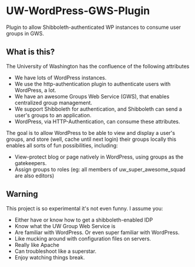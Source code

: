 UW-WordPress-GWS-Plugin
=======================

Plugin to allow Shibboleth-authenticated WP instances to consume user groups in GWS.

What is this?
-------------

The University of Washington has the confluence of the following attributes

* We have lots of WordPress instances.
* We use the http-authentication plugin to authenticate users with WordPress, a lot.
* We have an awesome Groups Web Service (GWS), that enables centralized group management.
* We support Shibboleth for authentication, and Shibboleth can send a user's groups to an application.
* WordPress, via HTTP-Authentication, can consume these attributes.

The goal is to allow WordPress to be able to view and display a user's groups, and store (well, cache until next login) their groups locally this enables all sorts of fun possibilities, including:

* View-protect blog or page natively in WordPress, using groups as the gatekeepers.
* Assign groups to roles (eg: all members of uw_super_awesome_squad are also editors)

Warning
-------

This project is so experimental it's not even funny. I assume you:

* Either have or know how to get a shibboleth-enabled IDP
* Know what the UW Group Web Service is
* Are familiar with WordPress. Or even super familiar with WordPress.
* Like mucking around with configuration files on servers.
* Really like Apache
* Can troubleshoot like a superstar.
* Enjoy watching things break.
